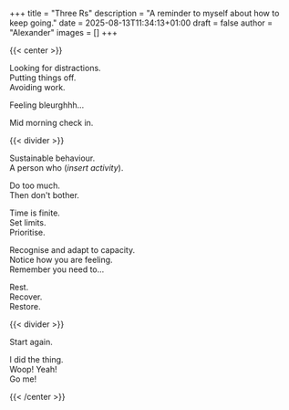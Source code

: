 +++
title = "Three Rs"
description = "A reminder to myself about how to keep going."
date = 2025-08-13T11:34:13+01:00
draft = false
author = "Alexander"
images = []
+++

{{< center >}}

Looking for distractions.\
Putting things off.\
Avoiding work.

Feeling bleurghhh...

Mid morning check in.


{{< divider >}}

Sustainable behaviour.\
A person who (*insert activity*).

Do too much.\
Then don't bother.

Time is finite.\
Set limits.\
Prioritise.

Recognise and adapt to capacity.\
Notice how you are feeling.\
Remember you need to...

Rest.\
Recover.\
Restore.

{{< divider >}}

Start again. 

I did the thing.\
Woop! Yeah!\
Go me! 

{{< /center >}}